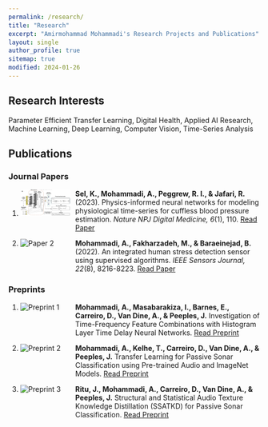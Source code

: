 ```yaml
---
permalink: /research/
title: "Research"
excerpt: "Amirmohammad Mohammadi's Research Projects and Publications"
layout: single
author_profile: true
sitemap: true
modified: 2024-01-26
---
```


## Research Interests
Parameter Efficient Transfer Learning, Digital Health, Applied AI Research, Machine Learning, Deep Learning, Computer Vision, Time-Series Analysis

## Publications

### Journal Papers

1. <div style="display: flex; align-items: flex-start; margin-bottom: 1em;">
     <div style="flex: 0 0 100px; margin-right: 10px;">
       <img src="/assets/images/paper1.jpg" alt="Paper 1" style="width:100%; height:auto;">
     </div>
     <div>
       <strong>Sel, K., Mohammadi, A., Peggrew, R. I., &amp; Jafari, R.</strong> (2023). Physics-informed neural networks for modeling physiological time-series for cuffless blood pressure estimation. <em>Nature NPJ Digital Medicine, 6</em>(1), 110. <a href="https://www.nature.com/articles/s41746-023-00853-4">Read Paper</a>
     </div>
   </div>

2. <div style="display: flex; align-items: flex-start; margin-bottom: 1em;">
     <div style="flex: 0 0 100px; margin-right: 10px;">
       <img src="/assets/images/paper2" alt="Paper 2" style="width:100%; height:auto;">
     </div>
     <div>
       <strong>Mohammadi, A., Fakharzadeh, M., &amp; Baraeinejad, B.</strong> (2022). An integrated human stress detection sensor using supervised algorithms. <em>IEEE Sensors Journal, 22</em>(8), 8216-8223. <a href="https://ieeexplore.ieee.org/abstract/document/9729836">Read Paper</a>
     </div>
   </div>

### Preprints

1. <div style="display: flex; align-items: flex-start; margin-bottom: 1em;">
     <div style="flex: 0 0 100px; margin-right: 10px;">
       <img src="/assets/images/preprint1" alt="Preprint 1" style="width:100%; height:auto;">
     </div>
     <div>
       <strong>Mohammadi, A., Masabarakiza, I., Barnes, E., Carreiro, D., Van Dine, A., &amp; Peeples, J.</strong> Investigation of Time-Frequency Feature Combinations with Histogram Layer Time Delay Neural Networks. <a href="https://urldefense.com/v3/__http://arxiv.org/abs/2409.13881__;!!KwNVnqRv!GFZbeldmXWfUAnqaCAn5Pwzq7vlFEfD1fg6YKJ5BOwJZCNn9mekTGBLPIELZ1HiEfZIdT0SgIAumcu6J$">Read Preprint</a>
     </div>
   </div>

2. <div style="display: flex; align-items: flex-start; margin-bottom: 1em;">
     <div style="flex: 0 0 100px; margin-right: 10px;">
       <img src="/assets/images/preprint2" alt="Preprint 2" style="width:100%; height:auto;">
     </div>
     <div>
       <strong>Mohammadi, A., Kelhe, T., Carreiro, D., Van Dine, A., &amp; Peeples, J.</strong> Transfer Learning for Passive Sonar Classification using Pre-trained Audio and ImageNet Models. <a href="https://urldefense.com/v3/__http://arxiv.org/abs/2409.13878__;!!KwNVnqRv!CH28iw7cUYaR2TMeQYHyt7Lhm_N7SefA7TmThvM4IUllV6y2hlp-gJxr2bfH7aga3BoAq-oAnr6z47lh$">Read Preprint</a>
     </div>
   </div>

3. <div style="display: flex; align-items: flex-start; margin-bottom: 1em;">
     <div style="flex: 0 0 100px; margin-right: 10px;">
       <img src="/assets/images/preprint3" alt="Preprint 3" style="width:100%; height:auto;">
     </div>
     <div>
       <strong>Ritu, J., Mohammadi, A., Carreiro, D., Van Dine, A., &amp; Peeples, J.</strong> Structural and Statistical Audio Texture Knowledge Distillation (SSATKD) for Passive Sonar Classification. <a href="https://arxiv.org/abs/2501.01921">Read Preprint</a>
     </div>
   </div>
